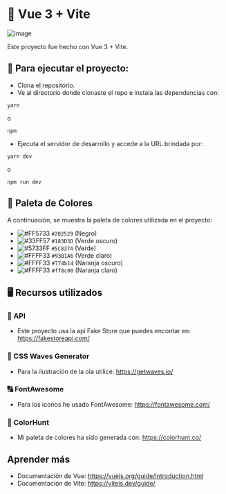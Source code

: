 # 💚 Vue 3 + Vite
![image](https://github.com/diegoOG09/xdevelop-test/assets/63070877/90cdc6db-f218-4809-9ccc-66b1e76a8eeb)


Este proyecto fue hecho con Vue 3 + Vite.

## 🚀 Para ejecutar el proyecto:

- Clona el repositorio.
- Ve al directorio donde clonaste el repo e instala las dependencias con:
```
yarn
```
 o
```
npm
```
- Ejecuta el servidor de desarrollo y accede a la URL brindada por:
```
yarn dev
```
o
```
npm run dev
```
## 🎨 Paleta de Colores

A continuación, se muestra la paleta de colores utilizada en el proyecto:

- ![#FF5733](https://via.placeholder.com/15/202529/000000?text=+) `#202529` (Negro)
- ![#33FF57](https://via.placeholder.com/15/183D3D/000000?text=+) `#183D3D` (Verde oscuro)
- ![#5733FF](https://via.placeholder.com/15/5C8374/000000?text=+) `#5C8374` (Verde)
- ![#FFFF33](https://via.placeholder.com/15/93B1A6/000000?text=+) `#93B1A6` (Verde claro)
- ![#FFFF33](https://via.placeholder.com/15/774b14/000000?text=+) `#774b14` (Naranja oscuro)
- ![#FFFF33](https://via.placeholder.com/15/ff8c00/000000?text=+) `#ff8c00` (Naranja claro)

## 🖥️ Recursos utilizados
### 📖 API
- Este proyecto usa la api Fake Store que puedes encontar en: https://fakestoreapi.com/
### 🌊 CSS Waves Generator
- Para la ilustración de la ola utilicé: https://getwaves.io/
### 🔠 FontAwesome
- Para los iconos he usado FontAwesome: https://fontawesome.com/
### 🎨 ColorHunt
- Mi paleta de colores ha sido generada con: https://colorhunt.co/

## Aprender más
- Documentación de Vue: https://vuejs.org/guide/introduction.html
- Documentación de Vite: https://vitejs.dev/guide/
